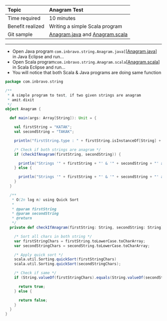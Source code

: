 | Topic | Anagram Test |
| :--- | :--- |
| Time required | 10 minutes |
| Benefit realized | Writing a simple Scala program |
| Git sample | [Anagram.java](https://github.com/inbravo/java-src/blob/master/src/com/inbravo/string/Anagram.java) and [Anagram.scala](https://github.com/inbravo/scala-src/blob/master/src/main/scala/com/inbravo/string/Anagram.scala) |

---

* Open Java program `com.inbravo.string.Anagram.java[`\[[Anagram.java](https://github.com/inbravo/java-src/blob/master/src/com/inbravo/string/Anagram.java)\] in Java Eclipse and run...
* Open Scala program`com.inbravo.string.Anagram.scala`\[[Anagram.scala](https://github.com/inbravo/scala-src/blob/master/src/main/scala/com/inbravo/string/Anagram.scala)\] in Scala Eclipse and run...
* You will notice that both Scala & Java programs are doing same function

```scala
package com.inbravo.string

/**
 * A simple program to test, if two given strings are anagram
 * amit.dixit
 */
object Anagram {

  def main(args: Array[String]): Unit = {

    val firstString = "KATAK";
    val secondString = "TAKAK";

    println("firstString.type : " + firstString.isInstanceOf[String] + ", secondString.type : " + secondString.isInstanceOf[Int]);

    /* Check if both strings are anagram */
    if (checkIfAnagram(firstString, secondString)) {

      println("Strings '" + firstString + "' & '" + secondString + "' are Anagrams");
    } else {

      println("Strings '" + firstString + "' & '" + secondString + "' are not Anagrams");
    }
  }

  /**
   * O(2n log n) using Quick Sort
   *
   * @param firstString
   * @param secondString
   * @return
   */
  private def checkIfAnagram(firstString: String, secondString: String): Boolean = {

    /* Sort all chars in both string */
    var firstStringChars = firstString.toLowerCase.toCharArray;
    var secondStringChars = secondString.toLowerCase.toCharArray;

    /* Apply quick sort */
    scala.util.Sorting.quickSort(firstStringChars)
    scala.util.Sorting.quickSort(secondStringChars);

    /* Check if same */
    if (String.valueOf(firstStringChars).equals(String.valueOf(secondStringChars))) {

      return true;
    } else {

      return false;
    }
  }
}
```



